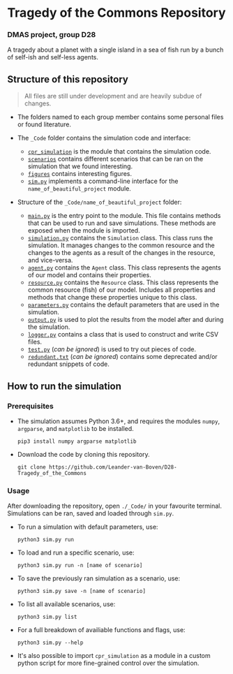 # Tragedy of the Commons Repository
### DMAS project, group D28

A tragedy about a planet with a single island in a sea of fish run by a bunch of self-ish and self-less agents.

## Structure of this repository
> All files are still under development and are heavily subdue of changes.

* The folders named to each group member contains some personal files or found literature.

* The `_Code` folder contains the simulation code and interface:
  - [`cpr_simulation`](https://github.com/Leander-van-Boven/D28-Tragedy_of_the_Commons/tree/master/_Code/cpr_simulation) is the module that contains the simulation code. 
  - [`scenarios`](https://github.com/Leander-van-Boven/D28-Tragedy_of_the_Commons/tree/master/_Code/scenarios) contains different scenarios that can be ran on the simulation that we found interesting. 
  - [`figures`](https://github.com/Leander-van-Boven/D28-Tragedy_of_the_Commons/tree/master/_Code/figures) contains interesting figures.
  - [`sim.py`](https://github.com/Leander-van-Boven/D28-Tragedy_of_the_Commons/blob/master/_Code/sim.py) implements a command-line interface for the `name_of_beautiful_project` module.

* Structure of the `_Code/name_of_beautiful_project` folder:
  - [`main.py`](https://github.com/Leander-van-Boven/D28-Tragedy_of_the_Commons/blob/master/_Code/cpr_simulation/main.py) is the entry point to the module. This file contains methods that can be used to run and save simulations. These methods are exposed when the module is imported.
  - [`simulation.py`](https://github.com/Leander-van-Boven/D28-Tragedy_of_the_Commons/blob/master/_Code/cpr_simulation/simulation.py) contains the `Simulation` class. This class runs the simulation. It manages changes to the common resource and the changes to the agents as a result of the changes in the resource, and vice-versa.
  - [`agent.py`](https://github.com/Leander-van-Boven/D28-Tragedy_of_the_Commons/blob/master/_Code/cpr_simulation/agent.py) contains the `Agent` class. This class represents the agents of our model and contains their properties. 
  - [`resource.py`](https://github.com/Leander-van-Boven/D28-Tragedy_of_the_Commons/blob/master/_Code/cpr_simulation/resource.py) contains the `Resource` class. This class represents the common resource (fish) of our model. Includes all properties and methods that change these properties unique to this class.
  - [`parameters.py`](https://github.com/Leander-van-Boven/D28-Tragedy_of_the_Commons/blob/master/_Code/cpr_simulation/parameters.py) contains the default parameters that are used in the simulation.
  - [`output.py`](https://github.com/Leander-van-Boven/D28-Tragedy_of_the_Commons/blob/master/_Code/cpr_simulation/output.py) is used to plot the results from the model after and during the simulation.
  - [`logger.py`](https://github.com/Leander-van-Boven/D28-Tragedy_of_the_Commons/blob/master/_Code/cpr_simulation/logger.py) contains a class that is used to construct and write CSV files.
  - [`test.py`](https://github.com/Leander-van-Boven/D28-Tragedy_of_the_Commons/blob/master/_Code/cpr_simulation/test.py) (_can be ignored_) is used to try out pieces of code.
  - [`redundant.txt`](https://github.com/Leander-van-Boven/D28-Tragedy_of_the_Commons/blob/master/_Code/cpr_simulation/redundant.txt) (_can be ignored_) contains some deprecated and/or redundant snippets of code.



## How to run the simulation
### Prerequisites
* The simulation assumes Python 3.6+, and requires the modules `numpy`, `argparse`, and `matplotlib` to be installed.
  
  ```
  pip3 install numpy argparse matplotlib
  ``` 
* Download the code by cloning this repository.
  
  ```
  git clone https://github.com/Leander-van-Boven/D28-Tragedy_of_the_Commons
  ```
### Usage
After downloading the repository, open `./_Code/` in your favourite terminal. Simulations can be ran, saved and loaded through `sim.py`. 

* To run a simulation with default parameters, use: 
  ```
  python3 sim.py run
  ```

* To load and run a specific scenario, use:
  ```
  python3 sim.py run -n [name of scenario]
  ```

* To save the previously ran simulation as a scenario, use:
  ```
  python3 sim.py save -n [name of scenario]
  ```

* To list all available scenarios, use:
  ```
  python3 sim.py list
  ```

* For a full breakdown of availiable functions and flags, use:
  ```
  python3 sim.py --help
  ```

* It's also possible to import `cpr_simulation` as a module in a custom python script for more fine-grained control over the simulation.